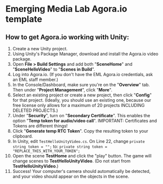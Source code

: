 # Emerging Media Lab Agora.io template

## How to get Agora.io working with Unity:

1. Create a new Unity project.
2. Using Unity's Package Manager, download and install the Agora.io video package.
3. Open **File > Build Settings** and add both "**SceneHome**" and "**SceneHelloVideo**" to "**Scenes in Build**".
4. Log into Agora.io. (If you don't have the EML Agora.io credentials, ask an EML staff member.)
5. In the Console/Dashboard, make sure you're on the "**Overview**" tab. Then under "**Project Management**", click "**More**". 
6. Select an existing project or create a new project, then click "**Config**" for that project. (Ideally, you should use an existing one, because our free license only allows for a maximum of 20 projects INCLUDING DELETED PROJECTS.)
7.  Under "**Security**", turn on "**Secondary Certificate**". This enables the option "**Temp token for audio/video call**". IMPORTANT: Certificates and Tokens are different things!
8. Click "**Generate temp RTC Token**". Copy the resulting token to your clipboard.
9. In Unity, edit ``TestHelloUnityVideo.cs``. On Line 22, change ``private string token = "";``
to:
``private string token = "REPLACE_THIS_WITH_YOUR_TOKEN";``
10. Open the scene **TestHome** and click the "play" button. The game will change scenes to **TestHelloUnityVideo**. (Do not start from **TestHelloUnityVideo**.)
11. Success! Your computer's camera should automatically be detected, and your video should appear on the objects in the scene.

